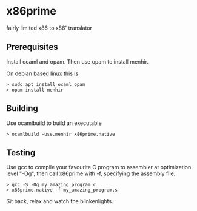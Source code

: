 # x86prime

fairly limited x86 to x86' translator

## Prerequisites

Install ocaml and opam. Then use opam to install menhir.

On debian based linux this is
~~~
> sudo apt install ocaml opam
> opam install menhir
~~~

## Building

Use ocamlbuild to build an executable

~~~
> ocamlbuild -use.menhir x86prime.native
~~~

## Testing

Use gcc to compile your favourite C program to assembler at
optimization level "-Og", then call x86prime with -f, specifying
the assembly file:

~~~
> gcc -S -Og my_amazing_program.c
> x86prime.native -f my_amazing_program.s
~~~

Sit back, relax and watch the blinkenlights.

